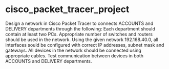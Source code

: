 # cisco_packet_tracer_project
Design a network in Cisco Packet Tracer to connects ACCOUNTS and DELIVERY departments through the following:
Each department should contain at least two PCs.
Appropriate number of switches and routers should be used in the network.
Using the given network 192.168.40.0, all interfaces sould be configured with correct IP addresses, subnet mask and gateways.
All devices in the network should be connected using appropriate cables.
Test communication between devices in both ACCOUNTS and DELIVERY departments.
